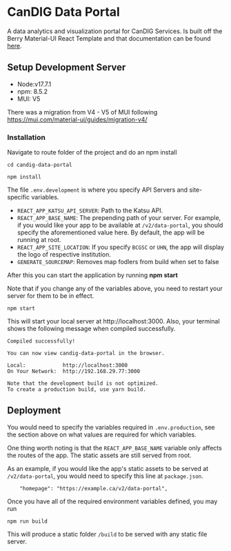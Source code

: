 # CanDIG Data Portal

A data analytics and visualization portal for CanDIG Services. Is built off the Berry Material-UI React Template and that documentation can be found [here](https://codedthemes.gitbook.io/berry/).

## Setup Development Server

-   Node:v17.7.1
-   npm: 8.5.2
-   MUI: V5

There was a migration from V4 - V5 of MUI following https://mui.com/material-ui/guides/migration-v4/

### Installation

Navigate to route folder of the project and do an npm install

```
cd candig-data-portal
```

```
npm install
```

The file `.env.development` is where you specify API Servers and site-specific variables.

-   `REACT_APP_KATSU_API_SERVER`: Path to the Katsu API.
-   `REACT_APP_BASE_NAME`: The prepending path of your server. For example, if you would like your app to be available at `/v2/data-portal`, you should specify the aforementioned value here. By default, the app will be running at root.
-   `REACT_APP_SITE_LOCATION`: If you specify `BCGSC` or `UHN`, the app will display the logo of respective institution.
-   `GENERATE_SOURCEMAP`: Removes map fodlers from build when set to false

After this you can start the application by running **npm start**

Note that if you change any of the variables above, you need to restart your server for them to be in effect.

```
npm start
```

This will start your local server at http://localhost:3000. Also, your terminal shows the following message when compiled successfully.

```
Compiled successfully!

You can now view candig-data-portal in the browser.

Local:            http://localhost:3000
On Your Network:  http://192.168.29.77:3000

Note that the development build is not optimized.
To create a production build, use yarn build.
```

## Deployment

You would need to specify the variables required in `.env.production`, see the section above on what values are required for which variables.

One thing worth noting is that the `REACT_APP_BASE_NAME` variable only affects the routes of the app. The static assets are still served from root.

As an example, if you would like the app's static assets to be served at `/v2/data-portal`, you would need to specify this line at `package.json`.

```
    "homepage": "https://example.ca/v2/data-portal",
```

Once you have all of the required environment variables defined, you may run

```
npm run build
```

This will produce a static folder `/build` to be served with any static file server.
